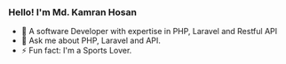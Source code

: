 ### Hello! I'm Md. Kamran Hosan

- 🔭 A software Developer with expertise in PHP, Laravel and Restful API
- 💬 Ask me about PHP, Laravel and API.
- ⚡ Fun fact: I'm a Sports Lover.
